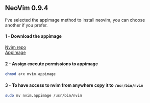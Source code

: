 ## NeoVim 0.9.4

i've selected the appimage method to install neovim, you can choose another if you prefer.

#### 1 - Download the appimage
[Nvim repo](https://github.com/neovim/neovim/releases/tag/stable) <br>
[Appimage](https://github.com/neovim/neovim/releases/download/stable/nvim.appimage)

#### 2 - Assign execute permissions to appimage
```bash
chmod a+x nvim.appimage
```
#### 3 - To have access to nvim from anywhere copy it to `/usr/bin/nvim`
```bash
sudo mv nvim.appimage /usr/bin/nvim
```
